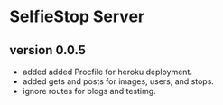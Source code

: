# SelfieStop Server 



## version 0.0.5
- added added Procfile for heroku deployment.
- added gets and posts for images, users, and stops.
- ignore routes for blogs and testimg. 